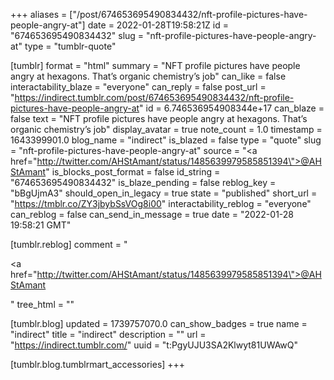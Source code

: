 +++
aliases = ["/post/674653695490834432/nft-profile-pictures-have-people-angry-at"]
date = 2022-01-28T19:58:21Z
id = "674653695490834432"
slug = "nft-profile-pictures-have-people-angry-at"
type = "tumblr-quote"

[tumblr]
format = "html"
summary = "NFT profile pictures have people angry at hexagons.  That’s organic chemistry’s job"
can_like = false
interactability_blaze = "everyone"
can_reply = false
post_url = "https://indirect.tumblr.com/post/674653695490834432/nft-profile-pictures-have-people-angry-at"
id = 6.746536954908344e+17
can_blaze = false
text = "NFT profile pictures have people angry at hexagons.  That&rsquo;s organic chemistry&rsquo;s job"
display_avatar = true
note_count = 1.0
timestamp = 1643399901.0
blog_name = "indirect"
is_blazed = false
type = "quote"
slug = "nft-profile-pictures-have-people-angry-at"
source = "<a href=\"http://twitter.com/AHStAmant/status/1485639979585851394\">@AHStAmant</a>"
is_blocks_post_format = false
id_string = "674653695490834432"
is_blaze_pending = false
reblog_key = "bBgUjmA3"
should_open_in_legacy = true
state = "published"
short_url = "https://tmblr.co/ZY3jbybSsVOg8i00"
interactability_reblog = "everyone"
can_reblog = false
can_send_in_message = true
date = "2022-01-28 19:58:21 GMT"

[tumblr.reblog]
comment = "<p><a href=\"http://twitter.com/AHStAmant/status/1485639979585851394\">@AHStAmant</a></p>"
tree_html = ""

[tumblr.blog]
updated = 1739757070.0
can_show_badges = true
name = "indirect"
title = "indirect"
description = ""
url = "https://indirect.tumblr.com/"
uuid = "t:PgyUJU3SA2Klwyt81UWAwQ"

[tumblr.blog.tumblrmart_accessories]
+++
